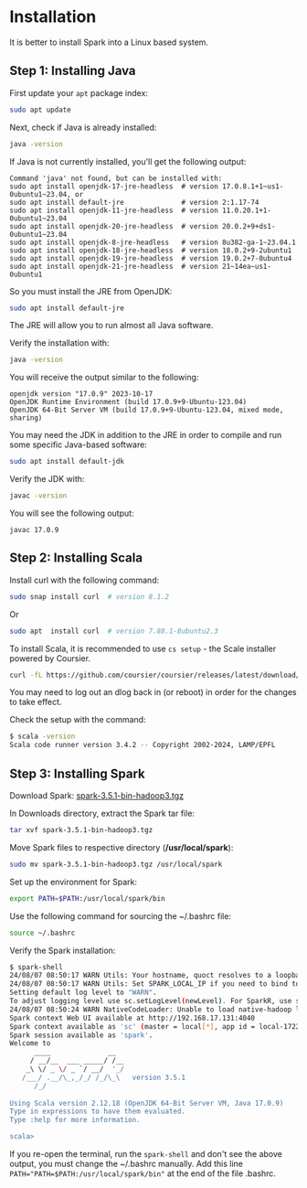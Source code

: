 # Installation

It is better to install Spark into a Linux based system.

## Step 1: Installing Java

First update your `apt` package index:

```bash
sudo apt update
```

Next, check if Java is already installed:

```bash
java -version
```

If Java is not currently installed, you'll get the following output:

```text
Command 'java' not found, but can be installed with:
sudo apt install openjdk-17-jre-headless  # version 17.0.8.1+1~us1-0ubuntu1~23.04, or
sudo apt install default-jre              # version 2:1.17-74
sudo apt install openjdk-11-jre-headless  # version 11.0.20.1+1-0ubuntu1~23.04
sudo apt install openjdk-20-jre-headless  # version 20.0.2+9+ds1-0ubuntu1~23.04
sudo apt install openjdk-8-jre-headless   # version 8u382-ga-1~23.04.1
sudo apt install openjdk-18-jre-headless  # version 18.0.2+9-2ubuntu1
sudo apt install openjdk-19-jre-headless  # version 19.0.2+7-0ubuntu4
sudo apt install openjdk-21-jre-headless  # version 21~14ea~us1-0ubuntu1
```

So you must install the JRE from OpenJDK:

```bash
sudo apt install default-jre
```

The JRE will allow you to run almost all Java software.

Verify the installation with:

```bash
java -version
```

You will receive the output similar to the following:

```text
openjdk version "17.0.9" 2023-10-17
OpenJDK Runtime Environment (build 17.0.9+9-Ubuntu-123.04)
OpenJDK 64-Bit Server VM (build 17.0.9+9-Ubuntu-123.04, mixed mode, sharing)
```

You may need the JDK in addition to the JRE in order to compile and run some specific Java-based software:

```bash
sudo apt install default-jdk
```

Verify the JDK with:

```bash
javac -version
```

You will see the following output:

```text
javac 17.0.9
```

## Step 2: Installing Scala

Install curl with the following command: 

```bash
sudo snap install curl  # version 8.1.2
```

Or

```bash
sudo apt  install curl  # version 7.88.1-8ubuntu2.3
```

To install Scala, it is recommended to use `cs setup` - the Scale installer powered by Coursier.

```bash
curl -fL https://github.com/coursier/coursier/releases/latest/download/cs-x86_64-pc-linux.gz | gzip -d > cs && chmod +x cs && ./cs setup
```

You may need to log out an dlog back in (or reboot) in order for the changes to take effect.

Check the setup with the command:

```bash
$ scala -version
Scala code runner version 3.4.2 -- Copyright 2002-2024, LAMP/EPFL
```

## Step 3: Installing Spark

Download Spark: [spark-3.5.1-bin-hadoop3.tgz](https://www.apache.org/dyn/closer.lua/spark/spark-3.5.1/spark-3.5.1-bin-hadoop3.tgz)

In Downloads directory, extract the Spark tar file:

```bash
tar xvf spark-3.5.1-bin-hadoop3.tgz
```

Move Spark files to respective directory (**/usr/local/spark**):

```bash
sudo mv spark-3.5.1-bin-hadoop3.tgz /usr/local/spark
```

Set up the environment for Spark:

```bash
export PATH=$PATH:/usr/local/spark/bin
```

Use the following command for sourcing the ~/.bashrc file:

```bash
source ~/.bashrc
```

Verify the Spark installation:

```bash
$ spark-shell
24/08/07 08:50:17 WARN Utils: Your hostname, quoct resolves to a loopback address: 127.0.1.1; using 192.168.17.131 instead (on interface ens33)
24/08/07 08:50:17 WARN Utils: Set SPARK_LOCAL_IP if you need to bind to another address
Setting default log level to "WARN".
To adjust logging level use sc.setLogLevel(newLevel). For SparkR, use setLogLevel(newLevel).
24/08/07 08:50:24 WARN NativeCodeLoader: Unable to load native-hadoop library for your platform... using builtin-java classes where applicable
Spark context Web UI available at http://192.168.17.131:4040
Spark context available as 'sc' (master = local[*], app id = local-1722995425361).
Spark session available as 'spark'.
Welcome to
      ____              __
     / __/__  ___ _____/ /__
    _\ \/ _ \/ _ `/ __/  '_/
   /___/ .__/\_,_/_/ /_/\_\   version 3.5.1
      /_/
         
Using Scala version 2.12.18 (OpenJDK 64-Bit Server VM, Java 17.0.9)
Type in expressions to have them evaluated.
Type :help for more information.

scala> 
```

If you re-open the terminal, run the `spark-shell` and don't see the above output, you must change the ~/.bashrc manually. Add this line `PATH="PATH=$PATH:/usr/local/spark/bin"` at the end of the file .bashrc.
